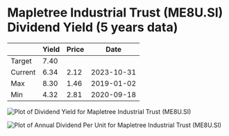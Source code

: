 # Mapletree Industrial Trust (ME8U.SI) Dividend Yield (5 years data)

|     | Yield   | Price | Date       |
|-----|---------|-------|------------|
| Target | 7.40 |  |  |
| Current | 6.34 | 2.12  | 2023-10-31 |
| Max | 8.30 | 1.46  | 2019-01-02 |
| Min | 4.32 | 2.81  | 2020-09-18 |

![Plot of Dividend Yield for Mapletree Industrial Trust (ME8U.SI)](ME8U_div_5.png)

![Plot of Annual Dividend Per Unit for Mapletree Industrial Trust (ME8U.SI)](ME8U_yearly_dpu.png)
